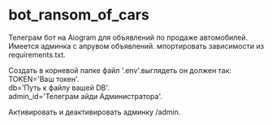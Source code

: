# bot_ransom_of_cars
Телеграм бот на Aiogram для объявлений по продаже автомобилей.  
Имеется админка с апрувом объявлений. 
мпортировать зависимости из requirements.txt. 

Создать в корневой папке файл '.env'.выглядеть он должен так:  
TOKEN='Ваш токен'.  
db='Путь к файлу вашей DB'.  
admin_id='Телеграм айди Администратора'.  

Активировать и деактивировать админку /admin.  
